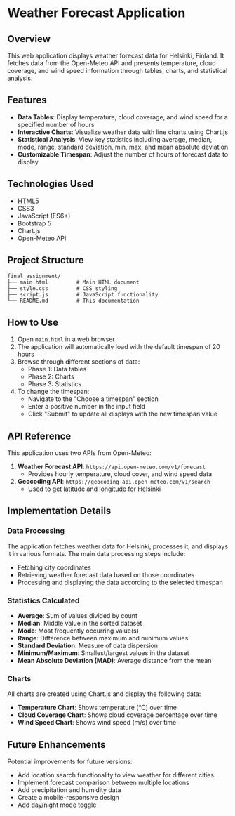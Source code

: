 # Weather Forecast Application

## Overview
This web application displays weather forecast data for Helsinki, Finland. It fetches data from the Open-Meteo API and presents temperature, cloud coverage, and wind speed information through tables, charts, and statistical analysis.

## Features
- **Data Tables**: Display temperature, cloud coverage, and wind speed for a specified number of hours
- **Interactive Charts**: Visualize weather data with line charts using Chart.js
- **Statistical Analysis**: View key statistics including average, median, mode, range, standard deviation, min, max, and mean absolute deviation
- **Customizable Timespan**: Adjust the number of hours of forecast data to display

## Technologies Used
- HTML5
- CSS3
- JavaScript (ES6+)
- Bootstrap 5
- Chart.js
- Open-Meteo API

## Project Structure
```
final_assignment/
├── main.html         # Main HTML document
├── style.css         # CSS styling
├── script.js         # JavaScript functionality
└── README.md         # This documentation
```

## How to Use
1. Open `main.html` in a web browser
2. The application will automatically load with the default timespan of 20 hours
3. Browse through different sections of data:
   - Phase 1: Data tables
   - Phase 2: Charts
   - Phase 3: Statistics
4. To change the timespan:
   - Navigate to the "Choose a timespan" section
   - Enter a positive number in the input field
   - Click "Submit" to update all displays with the new timespan value

## API Reference
This application uses two APIs from Open-Meteo:
1. **Weather Forecast API**: `https://api.open-meteo.com/v1/forecast`
   - Provides hourly temperature, cloud cover, and wind speed data
2. **Geocoding API**: `https://geocoding-api.open-meteo.com/v1/search`
   - Used to get latitude and longitude for Helsinki

## Implementation Details

### Data Processing
The application fetches weather data for Helsinki, processes it, and displays it in various formats. The main data processing steps include:
- Fetching city coordinates
- Retrieving weather forecast data based on those coordinates
- Processing and displaying the data according to the selected timespan

### Statistics Calculated
- **Average**: Sum of values divided by count
- **Median**: Middle value in the sorted dataset
- **Mode**: Most frequently occurring value(s)
- **Range**: Difference between maximum and minimum values
- **Standard Deviation**: Measure of data dispersion
- **Minimum/Maximum**: Smallest/largest values in the dataset
- **Mean Absolute Deviation (MAD)**: Average distance from the mean

### Charts
All charts are created using Chart.js and display the following data:
- **Temperature Chart**: Shows temperature (°C) over time
- **Cloud Coverage Chart**: Shows cloud coverage percentage over time
- **Wind Speed Chart**: Shows wind speed (m/s) over time

## Future Enhancements
Potential improvements for future versions:
- Add location search functionality to view weather for different cities
- Implement forecast comparison between multiple locations
- Add precipitation and humidity data
- Create a mobile-responsive design
- Add day/night mode toggle

